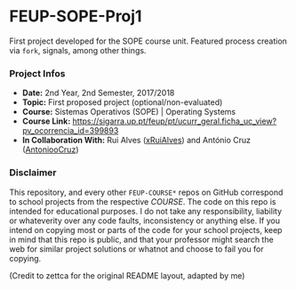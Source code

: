 # FEUP-SOPE-Proj1
First project developed for the SOPE course unit. Featured process creation via `fork`, signals, among other things.

### Project Infos
* **Date:** 2nd Year, 2nd Semester, 2017/2018
* **Topic:** First proposed project (optional/non-evaluated)
* **Course:** Sistemas Operativos (SOPE) | Operating Systems
* **Course Link:** https://sigarra.up.pt/feup/pt/ucurr_geral.ficha_uc_view?pv_ocorrencia_id=399893
* **In Collaboration With:** Rui Alves ([xRuiAlves](https://github.com/xRuiAlves)) and António Cruz ([AntoniooCruz](https://github.com/AntoniooCruz))

### Disclaimer
This repository, and every other `FEUP-COURSE*` repos on GitHub correspond to school projects from the respective *COURSE*. The code on this repo is intended for educational purposes. I do not take any responsibility, liability or whateverity over any code faults, inconsistency or anything else. If you intend on copying most or parts of the code for your school projects, keep in mind that this repo is public, and that your professor might search the web for similar project solutions or whatnot and choose to fail you for copying.

(Credit to zettca for the original README layout, adapted by me)
